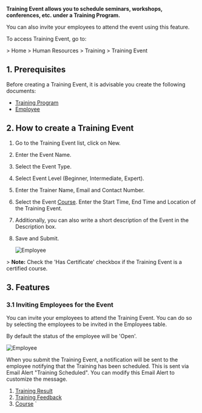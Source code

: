 **Training Event allows you to schedule seminars, workshops, conferences, etc. under a Training Program.**

You can also invite your employees to attend the event using this feature.

To access Training Event, go to:

\> Home > Human Resources > Training > Training Event

## 1\. Prerequisites

Before creating a Training Event, it is advisable you create the following documents:

*   [Training Program](https://docs.erpnext.com/docs/v14/user/manual/en/human-resources/training-program)
*   [Employee](https://docs.erpnext.com/docs/v14/user/manual/en/human-resources/employee)

## 2\. How to create a Training Event

1.  Go to the Training Event list, click on New.
2.  Enter the Event Name.
3.  Select the Event Type.
4.  Select Event Level (Beginner, Intermediate, Expert).
5.  Enter the Trainer Name, Email and Contact Number.
6.  Select the Event [Course](https://docs.erpnext.com/docs/v143/user/manual/en/education/course). Enter the Start Time, End Time and Location of the Training Event.
7.  Additionally, you can also write a short description of the Event in the Description box.
8.  Save and Submit.
    
    ![Employee](https://docs.erpnext.com/files/training-event.png)
    

\> **Note:** Check the 'Has Certificate' checkbox if the Training Event is a certified course.

## 3\. Features

### 3.1 Inviting Employees for the Event

You can invite your employees to attend the Training Event. You can do so by selecting the employees to be invited in the Employees table.

By default the status of the employee will be 'Open'.

![Employee](https://docs.erpnext.com/files/training-event-employee.png)

When you submit the Training Event, a notification will be sent to the employee notifying that the Training has been scheduled. This is sent via Email Alert "Training Scheduled". You can modify this Email Alert to customize the message.

1.  [Training Result](https://docs.erpnext.com/docs/v14/user/manual/en/human-resources/training-result)
2.  [Training Feedback](https://docs.erpnext.com/docs/v14/user/manual/en/human-resources/training-feedback)
3.  [Course](https://docs.erpnext.com/docs/v143/user/manual/en/education/course) \`
